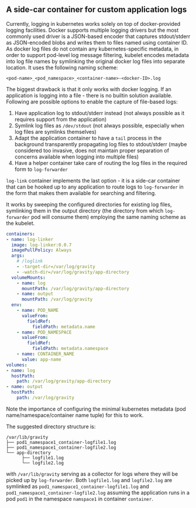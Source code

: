 ## A side-car container for custom application logs

Currently, logging in kubernetes works solely on top of docker-provided logging facilities.
Docker supports multiple logging drivers but the most commonly used driver is a JSON-based encoder that captures
stdout/stderr as JSON-encoded blobs and writes them to files named using container ID.
As docker log files do not contain any kubernetes-specific metadata, in order to support pod-level log message filtering,
kubelet encodes metadata into log file names by symlinking the original docker log files into separate location.
It uses the following naming scheme:

  ```
  <pod-name>_<pod_namespace>_<container-name>-<docker-ID>.log
  ```
The biggest drawback is that it only works with docker logging. If an application is logging into a file - there is no
builtin solution available.
Following are possible options to enable the capture of file-based logs:

  1. Have application log to stdout/stderr instead (not always possible as it requires support from the application)
  1. Symlink log files as `/dev/stdout` (not always possible, especially when log files are symlinks themselves)
  1. Adapt the application container to have a `tail` process in the background transparently propagating log files to stdout/stderr (maybe considered too invasive, does not maintain proper separation of concerns available when logging into multiple files)
  1. Have a helper container take care of routing the log files in the required form to `log-forwarder`

`log-link` container implements the last option - it is a side-car container that can be hooked up to any application
to route logs to `log-forwarder` in the form that makes them available for searching and filtering.

It works by sweeping the configured directories for existing log files, symlinking them in the output directory
(the directory from which `log-forwarder` pod will consume them) employing the same naming scheme as the kubelet.

```yaml
containers:
- name: log-linker
  image: log-linker:0.0.7
  imagePullPolicy: Always
  args:
    # /loglink
    - -target-dir=/var/log/gravity
    - -watch-dir=/var/log/gravity/app-directory
  volumeMounts:
    - name: log
      mountPath: /var/log/gravity/app-directory
    - name: output
      mountPath: /var/log/gravity
  env:
    - name: POD_NAME
      valueFrom:
        fieldRef:
          fieldPath: metadata.name
    - name: POD_NAMESPACE
      valueFrom:
        fieldRef:
          fieldPath: metadata.namespace
    - name: CONTAINER_NAME
      value: app-name
volumes:
- name: log
  hostPath:
    path: /var/log/gravity/app-directory
- name: output
  hostPath:
    path: /var/log/gravity
```

Note the importance of configuring the minimal kubernetes metadata (pod name/namespace/container name tuple) for this to work.

The suggested directory structure is:
```
/var/lib/gravity
├── pod1_namespace1_container-logfile1.log
├── pod1_namespace1_container-logfile2.log
└── app-directory
      ├── logfile1.log
      └── logfile2.log

```
with `/var/lib/gravity` serving as a collector for logs where they will be picked up by `log-forwarder`.
Both `logfile1.log` and `logfile2.log` are symlinked as `pod1_namespace1_container-logfile1.log` and
`pod1_namespace1_container-logfile2.log` assuming the application runs in a pod `pod1` in the 
namespace `namspace1` in container `container`.

